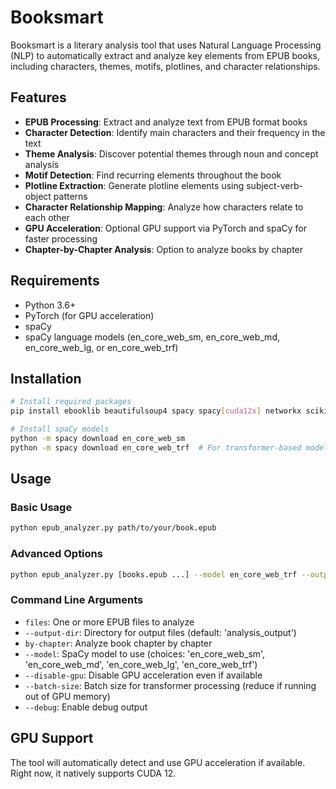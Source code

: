 # Booksmart

Booksmart is a literary analysis tool that uses Natural Language Processing (NLP) to automatically extract and analyze key elements from EPUB books, including characters, themes, motifs, plotlines, and character relationships.

## Features

- **EPUB Processing**: Extract and analyze text from EPUB format books
- **Character Detection**: Identify main characters and their frequency in the text
- **Theme Analysis**: Discover potential themes through noun and concept analysis
- **Motif Detection**: Find recurring elements throughout the book
- **Plotline Extraction**: Generate plotline elements using subject-verb-object patterns
- **Character Relationship Mapping**: Analyze how characters relate to each other
- **GPU Acceleration**: Optional GPU support via PyTorch and spaCy for faster processing
- **Chapter-by-Chapter Analysis**: Option to analyze books by chapter

## Requirements

- Python 3.6+
- PyTorch (for GPU acceleration)
- spaCy
- spaCy language models (en_core_web_sm, en_core_web_md, en_core_web_lg, or en_core_web_trf)

## Installation

```bash
# Install required packages
pip install ebooklib beautifulsoup4 spacy spacy[cuda12x] networkx scikit-learn

# Install spaCy models
python -m spacy download en_core_web_sm
python -m spacy download en_core_web_trf  # For transformer-based model (optional but more accurate)
```

## Usage
### Basic Usage
```bash
python epub_analyzer.py path/to/your/book.epub
```

### Advanced Options
```bash
python epub_analyzer.py [books.epub ...] --model en_core_web_trf --output-dir analysis_results --by-chapter
```

### Command Line Arguments
- `files`: One or more EPUB files to analyze
- `--output-dir`: Directory for output files (default: 'analysis_output')
- `by-chapter`: Analyze book chapter by chapter
- `--model`:  SpaCy model to use (choices: 'en_core_web_sm', 'en_core_web_md', 'en_core_web_lg', 'en_core_web_trf')
- `--disable-gpu`: Disable GPU acceleration even if available
- `--batch-size`: Batch size for transformer processing (reduce if running out of GPU memory)
- `--debug`: Enable debug output

## GPU Support
The tool will automatically detect and use GPU acceleration if available. Right now, it natively supports CUDA 12.